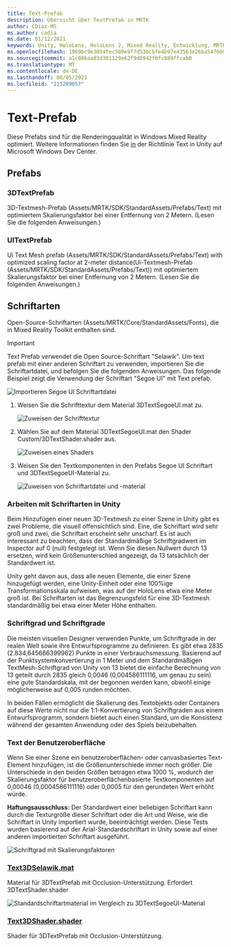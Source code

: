```yaml
---
title: Text-Prefab
description: Übersicht über TextPrefab in MRTK
author: CDiaz-MS
ms.author: cadia
ms.date: 01/12/2021
keywords: Unity, HoloLens, HoloLens 2, Mixed Reality, Entwicklung, MRTK, TMP,
ms.openlocfilehash: 1969bc9e3054fec509e9f7d536cbfe4b97e43563e26ba5476601e78e65ad24f9
ms.sourcegitcommit: a1c086aa83d381129e62f9d8942f0fc889ffcab0
ms.translationtype: MT
ms.contentlocale: de-DE
ms.lasthandoff: 08/05/2021
ms.locfileid: "115209057"
---
```

# <a name="text-prefab"></a>Text-Prefab

Diese Prefabs sind für die Renderingqualität in Windows Mixed Reality optimiert. Weitere Informationen finden Sie [in](/windows/mixed-reality/text-in-unity) der Richtlinie Text in Unity auf Microsoft Windows Dev Center.

## <a name="prefabs"></a>Prefabs

### <a name="3dtextprefab"></a>3DTextPrefab

3D-Textmesh-Prefab (Assets/MRTK/SDK/StandardAssets/Prefabs/Text) mit optimiertem Skalierungsfaktor bei einer Entfernung von 2 Metern. (Lesen Sie die folgenden Anweisungen.)

### <a name="uitextprefab"></a>UITextPrefab

Ui Text Mesh prefab (Assets/MRTK/SDK/StandardAssets/Prefabs/Text) with optimized scaling factor at 2-meter distance(Ui-Textmesh-Prefab (Assets/MRTK/SDK/StandardAssets/Prefabs/Text)) mit optimiertem Skalierungsfaktor bei einer Entfernung von 2 Metern. (Lesen Sie die folgenden Anweisungen.)

## <a name="fonts"></a>Schriftarten

Open-Source-Schriftarten (Assets/MRTK/Core/StandardAssets/Fonts), die in Mixed Reality Toolkit enthalten sind.

> [!IMPORTANT]
> Text Prefab verwendet die Open Source-Schriftart "Selawik". Um text prefab mit einer anderen Schriftart zu verwenden, importieren Sie die Schriftartdatei, und befolgen Sie die folgenden Anweisungen. Das folgende Beispiel zeigt die Verwendung der Schriftart "Segoe UI" mit Text prefab.

![Importieren Segoe UI Schriftartdatei](../images/text-prefab/TextPrefabInstructions01.png)

1. Weisen Sie die Schrifttextur dem Material 3DTextSegoeUI.mat zu.

    ![Zuweisen der Schrifttextur](../images/text-prefab/TextPrefabInstructions02.png)

1. Wählen Sie auf dem Material 3DTextSegoeUI.mat den Shader Custom/3DTextShader.shader aus.

    ![Zuweisen eines Shaders](../images/text-prefab/TextPrefabInstructions03.png)

1. Weisen Sie den Textkomponenten in den Prefabs Segoe UI Schriftart und 3DTextSegoeUI-Material zu.

    ![Zuweisen von Schriftartdatei und -material](../images/text-prefab/TextPrefabInstructions04.png)

### <a name="working-with-fonts-in-unity"></a>Arbeiten mit Schriftarten in Unity

Beim Hinzufügen einer neuen 3D-Textmesh zu einer Szene in Unity gibt es zwei Probleme, die visuell offensichtlich sind. Eine, die Schriftart wird sehr groß und zwei, die Schriftart erscheint sehr unscharf. Es ist auch interessant zu beachten, dass der Standardmäßige Schriftgradwert im Inspector auf 0 (null) festgelegt ist. Wenn Sie diesen Nullwert durch 13 ersetzen, wird kein Größenunterschied angezeigt, da 13 tatsächlich der Standardwert ist.

Unity geht davon aus, dass alle neuen Elemente, die einer Szene hinzugefügt werden, eine Unity-Einheit oder eine 100%ige Transformationsskala aufweisen, was auf der HoloLens etwa eine Meter groß ist. Bei Schriftarten ist das Begrenzungsfeld für eine 3D-Textmesh standardmäßig bei etwa einer Meter Höhe enthalten.

### <a name="font-scale-and-font-sizes"></a>Schriftgrad und Schriftgrade

Die meisten visuellen Designer verwenden Punkte, um Schriftgrade in der realen Welt sowie ihre Entwurfsprogramme zu definieren. Es gibt etwa 2835 (2.834,645666399962) Punkte in einer Verbrauchsmessung. Basierend auf der Punktsystemkonvertierung in 1 Meter und dem Standardmäßigen TextMesh-Schriftgrad von Unity von 13 bietet die einfache Berechnung von 13 geteilt durch 2835 gleich 0,0046 (0,004586111116, um genau zu sein) eine gute Standardskala, mit der begonnen werden kann, obwohl einige möglicherweise auf 0,005 runden möchten.

In beiden Fällen ermöglicht die Skalierung des Textobjekts oder Containers auf diese Werte nicht nur die 1:1-Konvertierung von Schriftgraden aus einem Entwurfsprogramm, sondern bietet auch einen Standard, um die Konsistenz während der gesamten Anwendung oder des Spiels beizubehalten.

### <a name="ui-text"></a>Text der Benutzeroberfläche

Wenn Sie einer Szene ein benutzeroberflächen- oder canvasbasiertes Text-Element hinzufügen, ist die Größenunterschiede immer noch größer. Die Unterschiede in den beiden Größen betragen etwa 1000 %, wodurch der Skalierungsfaktor für benutzeroberflächenbasierte Textkomponenten auf 0,00046 (0,0004586111116) oder 0,0005 für den gerundeten Wert erhöht würde.

**Haftungsausschluss:** Der Standardwert einer beliebigen Schriftart kann durch die Texturgröße dieser Schriftart oder die Art und Weise, wie die Schriftart in Unity importiert wurde, beeinträchtigt werden. Diese Tests wurden basierend auf der Arial-Standardschriftart in Unity sowie auf einer anderen importierten Schriftart ausgeführt.

![Schriftgrad mit Skalierungsfaktoren](../images/text-prefab/TextPrefabInstructions07.png)

### <a name="text3dselawikmat"></a>[Text3DSelawik.mat](https://github.com/microsoft/MixedRealityToolkit-Unity/blob/main/Assets/MRTK/StandardAssets/Materials/)

Material für 3DTextPrefab mit Occlusion-Unterstützung. Erfordert 3DTextShader.shader

![Standardschriftartmaterial im Vergleich zu 3DTextSegoeUI-Material](../images/text-prefab/TextPrefabInstructions06.png)

### <a name="text3dshadershader"></a>[Text3DShader.shader](https://github.com/microsoft/MixedRealityToolkit-Unity/tree/main/Assets/MRTK/StandardAssets/Shaders)

Shader für 3DTextPrefab mit Occlusion-Unterstützung.
